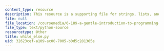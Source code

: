 ```yaml
---
content_type: resource
description: This resource is a supporting file for strings, lists, and list comprehensions.
file: null
file_location: /coursemedia/6-189-a-gentle-introduction-to-programming-using-python-january-iap-2011/32623cefa109ac007005b0d5c281365e_while_else.py
file_type: text/python-source
resourcetype: Other
title: while_else.py
uid: 32623cef-a109-ac00-7005-b0d5c281365e
---
```


